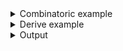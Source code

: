 <details><summary>Combinatoric example</summary>

```no_run
#[derive(Debug, Clone)]
pub struct Options {
    height: Option<usize>,
    height_str: Option<String>,
    width: Option<usize>,
    width_str: Option<String>,
}

pub fn options() -> OptionParser<Options> {
    // contains catch
    let height = long("height")
        .help("Height of a rectangle")
        .argument::<usize>("PX")
        .optional()
        .catch();

    let height_str = long("height").argument::<String>("PX").optional().hide();

    // contains no catch
    let width = long("width")
        .help("Width of a rectangle")
        .argument::<usize>("PX")
        .optional();

    let width_str = long("width").argument::<String>("PX").optional().hide();

    construct!(Options {
        height,
        height_str,
        width,
        width_str
    })
    .to_options()
}
```

</details>
<details><summary>Derive example</summary>

```no_run
#[derive(Debug, Clone, Bpaf)]
#[bpaf(options)]
pub struct Options {
    #[bpaf(long, argument("PX"), optional, catch)]
    /// Height of a rectangle
    height: Option<usize>,

    #[bpaf(long("height"), argument("PX"), optional, hide)]
    height_str: Option<String>,

    #[bpaf(long, argument("PX"), optional)]
    /// Width of a rectangle
    width: Option<usize>,

    #[bpaf(long("width"), argument("PX"), optional, hide)]
    width_str: Option<String>,
}
```

</details>
<details><summary>Output</summary>

Despite parser producing a funky value - help looks like you would expect from a parser that
takes two values


<div class='bpaf-doc'>
$ app --help<br>
<b>Usage</b>: <tt><b>app</b></tt> [<tt><b>--height</b></tt>=<tt><i>PX</i></tt>] [<tt><b>--width</b></tt>=<tt><i>PX</i></tt>]<div>
<b>Available options:</b></div><dl><dt><tt><b>    --height</b></tt>=<tt><i>PX</i></tt></dt>
<dd>Height of a rectangle</dd>
<dt><tt><b>    --width</b></tt>=<tt><i>PX</i></tt></dt>
<dd>Width of a rectangle</dd>
<dt><tt><b>-h</b></tt>, <tt><b>--help</b></tt></dt>
<dd>Prints help information</dd>
</dl>

<style>
div.bpaf-doc {
    padding: 14px;
    background-color:var(--code-block-background-color);
    font-family: mono;
    margin-bottom: 0.75em;
}
div.bpaf-doc dt { margin-left: 1em; }
div.bpaf-doc dd { margin-left: 3em; }
div.bpaf-doc dl { margin-top: 0; padding-left: 1em; }
div.bpaf-doc  { padding-left: 1em; }
</style>
</div>


When executed with no parameters it produces four `None` values - all parsers succeed by the
nature of them being [`optional`](Parser::optional)


<div class='bpaf-doc'>
$ app <br>
Options { height: None, height_str: None, width: None, width_str: None }
</div>


When executed with expected parameters fields with `usize` get their values


<div class='bpaf-doc'>
$ app --height 100 --width 100<br>
Options { height: Some(100), height_str: None, width: Some(100), width_str: None }
</div>


With incorrect value for `--height` parameter inner part of `height` parser fails, `optional`
combined with `catch` handles this failure and produces `None` without consuming value from the
command line. Parser `height_str` runs next and consumes the value as a string


<div class='bpaf-doc'>
$ app --height ten<br>
Options { height: None, height_str: Some("ten"), width: None, width_str: None }
</div>


In case of wrong `--width` - parser `width` fails, parser for `optional` sees this as a
"value is present but not correct" and propagates the error outside, execution never reaches
`width_str` parser


<div class='bpaf-doc'>
$ app --width ten<br>
Couldn't parse <b>ten</b>: invalid digit found in string
<style>
div.bpaf-doc {
    padding: 14px;
    background-color:var(--code-block-background-color);
    font-family: mono;
    margin-bottom: 0.75em;
}
div.bpaf-doc dt { margin-left: 1em; }
div.bpaf-doc dd { margin-left: 3em; }
div.bpaf-doc dl { margin-top: 0; padding-left: 1em; }
div.bpaf-doc  { padding-left: 1em; }
</style>
</div>

</details>